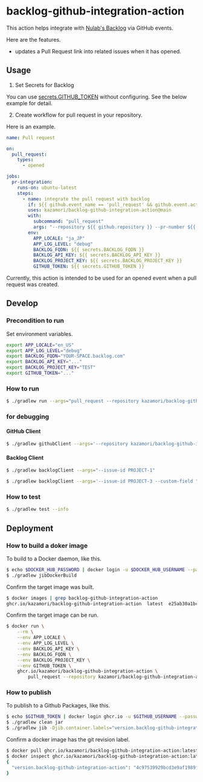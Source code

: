 # backlog-github-integration-action

This action helps integrate with [Nulab's Backlog](https://nulab.com/products/backlog/) via GitHub events.

Here are the features.

* updates a Pull Request link into related issues when it has opened.

## Usage

1. Set Secrets for Backlog

You can use [secrets.GITHUB_TOKEN](https://docs.github.com/en/actions/security-guides/automatic-token-authentication) without configuring. See the below example for detail.

2. Create workflow for pull request in your repository.

Here is an example.

```yml
name: Pull request

on:
  pull_request:
    types:
      - opened

jobs:
  pr-integration:
    runs-on: ubuntu-latest
    steps:
      - name: integrate the pull request with backlog
        if: ${{ github.event_name == 'pull_request' && github.event.action == 'opened' }}
        uses: kazamori/backlog-github-integration-action@main
        with:
          subcommand: "pull_request"
          args: "--repository ${{ github.repository }} --pr-number ${{ github.event.number }}"
        env:
          APP_LOCALE: "ja_JP"
          APP_LOG_LEVEL: "debug"
          BACKLOG_FQDN: ${{ secrets.BACKLOG_FQDN }}
          BACKLOG_API_KEY: ${{ secrets.BACKLOG_API_KEY }}
          BACKLOG_PROJECT_KEY: ${{ secrets.BACKLOG_PROJECT_KEY }}
          GITHUB_TOKEN: ${{ secrets.GITHUB_TOKEN }}
```

Currently, this action is intended to be used for an opened event when a pull request was created.

## Develop

### Precondition to run

Set environment variables.

```bash
export APP_LOCALE="en_US"
export APP_LOG_LEVEL="debug"
export BACKLOG_FQDN="YOUR-SPACE.backlog.com"
export BACKLOG_API_KEY="..."
export BACKLOG_PROJECT_KEY="TEST"
export GITHUB_TOKEN="..."
```

### How to run

```bash
$ ./gradlew run --args="pull_request --repository kazamori/backlog-github-integration-action --pr-number 1"
```

### for debugging

#### GitHub Client

```bash
$ ./gradlew githubClient --args='--repository kazamori/backlog-github-integration-action --pr-number 1'
```

#### Backlog Client

```bash
$ ./gradlew backlogClient --args="--issue-id PROJECT-1"
```

```bash
$ ./gradlew backlogClient --args='--issue-id PROJECT-3 --custom-field "MyTextField" --issue-comment "* comment from REST API"'
```

### How to test

```bash
$ ./gradlew test --info
```

## Deployment

### How to build a doker image

To build to a Docker daemon, like this.

```bash
$ echo $DOCKER_HUB_PASSWORD | docker login -u $DOCKER_HUB_USERNAME --password-stdin
$ ./gradlew jibDockerBuild
```

Confirm the target image was built.

```bash
$ docker images | grep backlog-github-integration-action
ghcr.io/kazamori/backlog-github-integration-action  latest  e25ab30a1bc0  52 years ago 154MB
```

Confirm the target image can be run.

```bash
$ docker run \
    --rm \
    --env APP_LOCALE \
    --env APP_LOG_LEVEL \
    --env BACKLOG_API_KEY \
    --env BACKLOG_FQDN \
    --env BACKLOG_PROJECT_KEY \
    --env GITHUB_TOKEN \
    ghcr.io/kazamori/backlog-github-integration-action \
        pull_request --repository kazamori/backlog-github-integration-action --pr-number 1
```

### How to publish

To publish to a Github Packages, like this.

```bash
$ echo $GITHUB_TOKEN | docker login ghcr.io -u $GITHUB_USERNAME --password-stdin
$ ./gradlew clean jar
$ ./gradlew jib -Djib.container.labels="version.backlog-github-integration-action=$(git rev-parse HEAD)"
```

Confirm a docker image has the git revision label.

```bash
$ docker pull ghcr.io/kazamori/backlog-github-integration-action:latest
$ docker inspect ghcr.io/kazamori/backlog-github-integration-action:latest | jq '.[].Config.Labels'
{
  "version.backlog-github-integration-action": "4c97539929bcd3e9af1989fe03e6dbc9b3851d3e"
}
```
